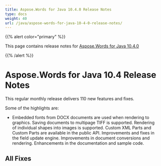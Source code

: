 ```yaml
---
title: Aspose.Words for Java 10.4.0 Release Notes
type: docs
weight: 40
url: /java/aspose-words-for-java-10-4-0-release-notes/
---
```


{{% alert color="primary" %}} 

This page contains release notes for [Aspose.Words for Java 10.4.0](http://www.aspose.com/downloads/words/java/new-releases/aspose.words-for-java-10.4.0/)

{{% /alert %}} 
# **Aspose.Words for Java 10.4 Release Notes**
This regular monthly release delivers 110 new features and fixes. 

Some of the highlights are: 

- Embedded fonts from DOCX documents are used when rendering to graphics.
  Saving documents to multipage TIFF is supported. 
  Rendering of individual shapes into images is supported. 
  Custom XML Parts and Custom Parts are available in the public API. 
  Improvements and fixes in the field update engine. 
  Improvements in document conversions and rendering. 
  Enhancements in the documentation and sample code. 
## **All Fixes**
